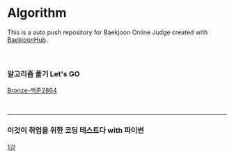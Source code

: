 # Algorithm
This is a auto push repository for Baekjoon Online Judge created with [BaekjoonHub](https://github.com/BaekjoonHub/BaekjoonHub).
<br><br><br>

### 알고리즘 풀기 Let's GO
[Bronze-백준2864](Algorithm/백준/Bronze/2864. 5와 6의 차이/)

<br>

---
### 이것이 취업을 위한 코딩 테스트다 with 파이썬
[1강](Algorithm/이코테2021/1강_중요문법_유용라이브러리.md)
